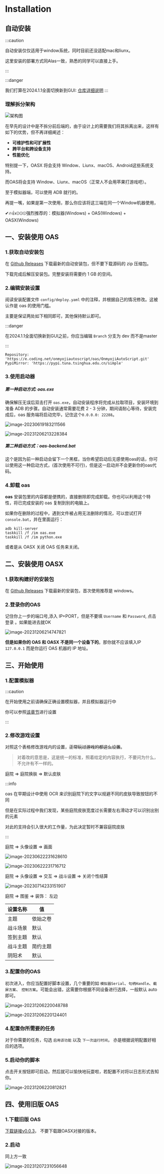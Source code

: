 # Installation

## 自动安装
:::caution

自动安装仅仅适用于window系统，同时目前还没适配mac和liunx。

这里安装的部署方式同Alas一致，熟悉的同学可以直接上手。

:::

:::danger

我们打算在2024.1.1全面切换新到GUI: [仓库详细说明](https://github.com/runhey/OASX)
:::
### 理解拆分架构
<img src="https://runhey-img-stg1.oss-cn-chengdu.aliyuncs.com/img2/202311182129682.png" alt="架构图"  />

在早先的设计中是不拆分前后端的，由于设计上的需要我们将其拆离出来，这样有如下的优势，但不再详细阐述：

- **可维护性和可扩展性**
- **跨平台和跨设备支持**
- **性能优化**

特别提一下，OASX 将会支持 Window、Liunx、macOS、Android这些系统支持。

而OAS将会支持 Window、Liunx、macOS（正常人不会用苹果打游戏吧）。

至于模拟器端，可以使用 ADB 就行的。

再提一嘴，如果是第一次使用，那么你应该将这三端在同一个Window机器使用，

✔🔥👍😍😍😍强烈推荐的：模拟器(Windows) + OAS(Windows) + OASX(Windows)


## 一、安装使用 OAS

### 1.获取自动安装包

在 [Github Releases](https://github.com/runhey/OnmyojiAutoScript/releases) 下载最新的自动安装包，但不要下载源码的 zip 压缩包。

下载完成后解压安装包。完整安装将需要约 1 GB 的空间。

### 2.编辑安装设置

阅读安装配置文件 `config/deploy.yaml` 中的注释，并根据自己的情况修改。这被认作是 oas 的使用门槛。

主要是保证两处如下相同即可，其他保持默认即可。

:::danger

在2024.1.1全面切换新到GUI之前，你应当编辑 `Branch` 分支为 dev  而不是master

:::

```
Repository: 'https://e.coding.net/onmyojiautoscript/oas/OnmyojiAutoScript.git'
PypiMirror: 'https://pypi.tuna.tsinghua.edu.cn/simple'
```
### 3.使用启动器

##### 第一种启动方式: oas.exe

确保解压无误后双击打开 `oas.exe`，自动安装程序将完成从拉取项目，安装环境到准备 ADB 的步骤。自动安装通常需要花费 2 - 3 分钟，期间请耐心等待，安装完成后，oas 服务端将启动完毕，记住这个`0.0.0.0: 22288`。

![image-20230619183211566](https://runhey-img-stg1.oss-cn-chengdu.aliyuncs.com/img2/202306191832110.png)

![image-20231206213228384](https://runhey-img-stg1.oss-cn-chengdu.aliyuncs.com/img2/202312062132714.png)

##### 第二种启动方式：oas-backend.bat
这个是因为前一种启动会留下一个黑框，当你希望启动后无感使用oas的话，你可以使用这一种启动方式，(首次使用不可行)，但是这一启动并不会更新你的oas代码。

### 4.卸载 oas

**oas** 安装包里的内容都是便携的，直接删除即完成卸载。你也可以利用这个特性，将已完成安装的 oas 复制到别的电脑上。

如果你在删除的过程中，遇到文件被占用无法删除的情况，可以尝试打开 `console.bat`，并在里面运行：

```
adb kill-server
taskkill /f /im oas.exe
taskkill /f /im python.exe
```
或者是从 OASX 关闭 OAS 任务来关闭。


## 二、安装使用 OASX

### 1.获取构建好的安装包

在 [Github Releases](https://github.com/runhey/OASX/releases) 下载最新的安装包，首次使用推荐是 windows。

### 2.登录你的OAS

记住你上一步的端口号,添入 IP+PORT，但是不要填 `Username` 和 `Password`,  点击 登录 。如果能进去就OK

![image-20231206214747821](https://runhey-img-stg1.oss-cn-chengdu.aliyuncs.com/img2/202312062147692.png)



**但是如果你的 OAS  和 OASX 不是同一个设备下的**。那你就不应该填入IP `127.0.0.1` 而是你运行 OAS 机器的 IP 地址。

## 三、开始使用

### 1.配置模拟器

:::caution

在开始使用之前请确保正确设置模拟器，并且模拟器运行中

你可以参照[该章节](emulator-support.md)进行设置

:::

### 2.修改游戏设置

对照这个表格修改游戏内的设置，~~正常玩过游戏的都这么设置~~。

> 对着改的意思是，这是统一的标准，照着给定的内容执行，不要问为什么，不允许有不一样的。

庭院 => 庭院换肤 => 默认皮肤 

:::info

oas 在早期设计中使用 OCR 来识别庭院下的文字以规避不同的皮肤导致按钮的不同

但是在实际过程中我们发现，某些庭院皮肤宽度过长需要左右滑动才可以识别出别的元素

对此的支持会引入很大的工作量，为此决定暂时不兼容庭院皮肤

:::

庭院 => 头像设置 => 画面

![image-20230622231628610](https://runhey-img-stg1.oss-cn-chengdu.aliyuncs.com/img2/202306222316047.png)

![image-20230622231716712](https://runhey-img-stg1.oss-cn-chengdu.aliyuncs.com/img2/202306222317916.png)

庭院 => 头像设置 => 交互 => 战斗设置 => 关闭个性结算

![image-20230714233151907](https://runhey-img-stg1.oss-cn-chengdu.aliyuncs.com/img2/202307142331743.png)

庭院 => 图鉴 => 装饰： 左边

| 设置名称 | 值       |
| -------- | -------- |
| 主题     | 依始之卷 |
| 战斗场景 | 默认     |
| 签到主题 | 默认     |
| 战斗主题 | 简约主题 |
| 阴阳术   | 默认     |

### 3.配置你的OAS

初次进入，你应当配置好脚本设置，几个重要的如 `模拟器Serial`、`句柄Handle`、`截屏方案`、 `控制方案`。可能会出错，这需要你根据不同设备进行选择，一般默认 auto 即可。

![image-20231206220048788](https://runhey-img-stg1.oss-cn-chengdu.aliyuncs.com/img2/202312062200546.png)

![image-20231206220124401](https://runhey-img-stg1.oss-cn-chengdu.aliyuncs.com/img2/202312062201616.png)

### 4.配置你所需要的任务

对于你需要的任务，勾选 `启用该功能` 以及 `下一次运行时间`， 亦是根据说明配置好相应的选项。

### 5.启动你的脚本

点击开关按钮即可启动，然后就可以愉快地玩耍啦，若配置不对将以日志形式告知你。

![image-20231206220812821](https://runhey-img-stg1.oss-cn-chengdu.aliyuncs.com/img2/202312062208133.png)


## 四、使用旧版 OAS

### 1.下载旧版 OAS
[下载链接v0.0.3](https://github.com/runhey/OnmyojiAutoScript/releases)， 不要下载跟OASX对接的版本。

### 2.启动

同上方一致

![image-20231207231056648](https://runhey-img-stg1.oss-cn-chengdu.aliyuncs.com/img2/202312072310056.png)













